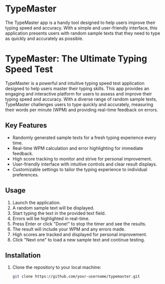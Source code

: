 # TypeMaster
 The TypeMaster app is a handy tool designed to help users improve their typing speed and accuracy. With a simple and user-friendly interface, this application presents users with random sample texts that they need to type as quickly and accurately as possible.

# TypeMaster: The Ultimate Typing Speed Test

TypeMaster is a powerful and intuitive typing speed test application designed to help users master their typing skills. This app provides an engaging and interactive platform for users to assess and improve their typing speed and accuracy. With a diverse range of random sample texts, TypeMaster challenges users to type quickly and accurately, measuring their words per minute (WPM) and providing real-time feedback on errors.

## Key Features
- Randomly generated sample texts for a fresh typing experience every time.
- Real-time WPM calculation and error highlighting for immediate feedback.
- High score tracking to monitor and strive for personal improvement.
- User-friendly interface with intuitive controls and clear result displays.
- Customizable settings to tailor the typing experience to individual preferences.

## Usage
1. Launch the application.
2. A random sample text will be displayed.
3. Start typing the text in the provided text field.
4. Errors will be highlighted in real-time.
5. Press Enter or click "Done!" to stop the timer and see the results.
6. The result will include your WPM and any errors made.
7. High scores are tracked and displayed for personal improvement.
8. Click "Next one" to load a new sample text and continue testing.

## Installation
1. Clone the repository to your local machine:

   ```bash
   git clone https://github.com/your-username/typemaster.git
